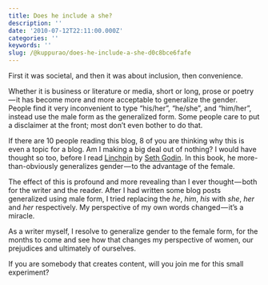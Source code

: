 ```yaml
---
title: Does he include a she?
description: ''
date: '2010-07-12T22:11:00.000Z'
categories: ''
keywords: ''
slug: /@kuppurao/does-he-include-a-she-d0c8bce6fafe
---
```


First it was societal, and then it was about inclusion, then convenience.

Whether it is business or literature or media, short or long, prose or poetry — it has become more and more acceptable to generalize the gender. People find it very inconvenient to type “his/her”, “he/she”, and “him/her”, instead use the male form as the generalized form. Some people care to put a disclaimer at the front; most don’t even bother to do that.

If there are 10 people reading this blog, 8 of you are thinking why this is even a topic for a blog. Am I making a big deal out of nothing? I would have thought so too, before I read [Linchpin](http://kuppurao.com/blog/2010/04/book-review-linchpin/ "Book Review: Linchpin") by [Seth Godin](http://sethgodin.typepad.com/). In this book, he more-than-obviously generalizes gender — to the advantage of the female.

The effect of this is profound and more revealing than I ever thought — both for the writer and the reader. After I had written some blog posts generalized using male form, I tried replacing the _he_, _him_, _his_ with _she_, _her_ and _her_ respectively. My perspective of my own words changed — it’s a miracle.

As a writer myself, I resolve to generalize gender to the female form, for the months to come and see how that changes my perspective of women, our prejudices and ultimately of ourselves.

If you are somebody that creates content, will you join me for this small experiment?